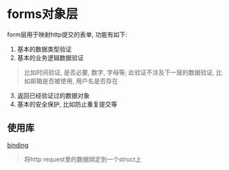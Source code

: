 forms对象层
=====

form层用于映射http提交的表单, 功能有如下:

1. 基本的数据类型验证
2. 基本的业务逻辑数据验证
> 比如时间验证, 是否必要, 数字, 字母等; 此验证不涉及下一层的数据验证, 比如邮箱是否被使用, 用户名是否存在
3. 返回已经验证过的数据对象
4. 基本的安全保护, 比如防止重复提交等

使用库
----
[binding](https://github.com/mholt/binding)
> 将http request里的数据绑定到一个struct上
